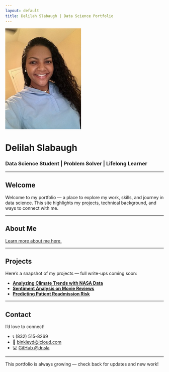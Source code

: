 ```yaml
---
layout: default
title: Delilah Slabaugh | Data Science Portfolio
---
```

<link rel="stylesheet" href="style.css">

<div class="intro">
  <img src="profile.jpg" alt="Delilah Slabaugh" class="profile-photo">
  <h1>Delilah Slabaugh</h1>
  <h3>Data Science Student | Problem Solver | Lifelong Learner</h3>
</div>

---

## Welcome

Welcome to my portfolio — a place to explore my work, skills, and journey in data science. This site highlights my projects, technical background, and ways to connect with me.

---

## About Me

[Learn more about me here.](about.md)

---

## Projects

Here’s a snapshot of my projects — full write-ups coming soon:
- **[Analyzing Climate Trends with NASA Data](projects/nasa-climate.md)**
- **[Sentiment Analysis on Movie Reviews](projects/movie-sentiment.md)**
- **[Predicting Patient Readmission Risk](projects/readmission-risk.md)**

---

## Contact

I’d love to connect!
- 📞 (832) 515-8269
- 📧 binkleyd@icloud.com
- 💻 [GitHub @dnsla](https://github.com/dnsla)

---

<div class="footer">
  <p>This portfolio is always growing — check back for updates and new work!</p>
</div>

